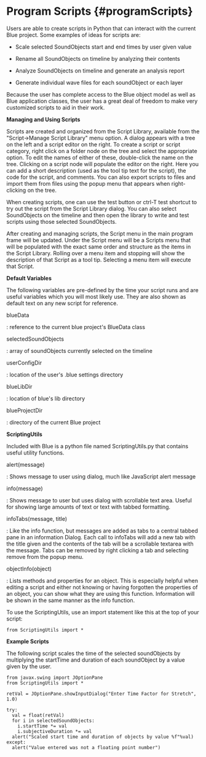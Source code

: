 Program Scripts {#programScripts}
===============

Users are able to create scripts in Python that can interact with the
current Blue project. Some examples of ideas for scripts are:

-   Scale selected SoundObjects start and end times by user given value

-   Rename all SoundObjects on timeline by analyzing their contents

-   Analyze SoundObjects on timeline and generate an analysis report

-   Generate individual wave files for each soundObject or each layer

Because the user has complete access to the Blue object model as well as
Blue application classes, the user has a great deal of freedom to make
very customized scripts to aid in their work.

**Managing and Using Scripts**

Scripts are created and organized from the Script Library, available
from the \"Script-\>Manage Script Library\" menu option. A dialog
appears with a tree on the left and a script editor on the right. To
create a script or script category, right click on a folder node on the
tree and select the appropriate option. To edit the names of either of
these, double-click the name on the tree. Clicking on a script node will
populate the editor on the right. Here you can add a short description
(used as the tool tip text for the script), the code for the script, and
comments. You can also export scripts to files and import them from
files using the popup menu that appears when right-clicking on the tree.

When creating scripts, one can use the test button or ctrl-T test
shortcut to try out the script from the Script Library dialog. You can
also select SoundObjects on the timeline and then open the library to
write and test scripts using those selected SoundObjects.

After creating and managing scripts, the Script menu in the main program
frame will be updated. Under the Script menu will be a Scripts menu that
will be populated with the exact same order and structure as the items
in the Script Library. Rolling over a menu item and stopping will show
the description of that Script as a tool tip. Selecting a menu item will
execute that Script.

**Default Variables**

The following variables are pre-defined by the time your script runs and
are useful variables which you will most likely use. They are also shown
as default text on any new script for reference.

blueData

:   reference to the current blue project\'s BlueData class

selectedSoundObjects

:   array of soundObjects currently selected on the timeline

userConfigDir

:   location of the user\'s .blue settings directory

blueLibDir

:   location of blue\'s lib directory

blueProjectDir

:   directory of the current Blue project

**ScriptingUtils**

Included with Blue is a python file named ScriptingUtils.py that
contains useful utility functions.

alert(message)

:   Shows message to user using dialog, much like JavaScript alert
    message

info(message)

:   Shows message to user but uses dialog with scrollable text area.
    Useful for showing large amounts of text or text with tabbed
    formatting.

infoTabs(message, title)

:   Like the info function, but messages are added as tabs to a central
    tabbed pane in an information Dialog. Each call to infoTabs will add
    a new tab with the title given and the contents of the tab will be a
    scrollable textarea with the message. Tabs can be removed by right
    clicking a tab and selecting remove from the popup menu.

objectInfo(object)

:   Lists methods and properties for an object. This is especially
    helpful when editing a script and either not knowing or having
    forgotten the properties of an object, you can show what they are
    using this function. Information will be shown in the same manner as
    the info function.

To use the ScriptingUtils, use an import statement like this at the top
of your script:

    from ScriptingUtils import *
      

**Example Scripts**

The following script scales the time of the selected soundObjects by
multiplying the startTime and duration of each soundObject by a value
given by the user.

    from javax.swing import JOptionPane
    from ScriptingUtils import *

    retVal = JOptionPane.showInputDialog("Enter Time Factor for Stretch", 1.0)

    try:
      val = float(retVal)
      for i in selectedSoundObjects:
        i.startTime *= val
        i.subjectiveDuration *= val
      alert("Scaled start time and duration of objects by value %f"%val)
    except:
      alert("Value entered was not a floating point number")
      
